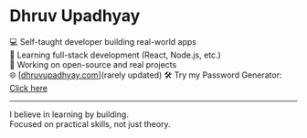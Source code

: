 # Dhruv Upadhyay

💻 Self-taught developer building real-world apps  
🚀 Learning full-stack development (React, Node.js, etc.)  
🌱 Working on open-source and real projects  
🌐 [[dhruvupadhyay.com](https://dhruvupadhyay.com/)](rarely updated)
🛠️ Try my Password Generator: [Click here](https://dhruvdevx.github.io/dev-tools/)


---

I believe in learning by building.  
Focused on practical skills, not just theory.
